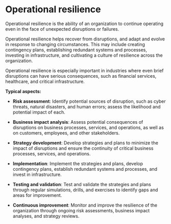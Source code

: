 # Operational resilience

Operational resilience is the ability of an organization to continue operating even in the face of unexpected disruptions or failures.

Operational resilience helps recover from disruptions, and adapt and evolve in response to changing circumstances. This may include creating contingency plans, establishing redundant systems and processes, investing in infrastructure, and cultivating a culture of resilience across the organization.

Operational resilience is especially important in industries where even brief disruptions can have serious consequences, such as financial services, healthcare, and critical infrastructure.

**Typical aspects:**

* **Risk assessment**: Identify potential sources of disruption, such as cyber threats, natural disasters, and human errors; assess the likelihood and potential impact of each.

* **Business impact analysis**: Assess potential consequences of disruptions on business processes, services, and operations, as well as on customers, employees, and other stakeholders.

* **Strategy development**: Develop strategies and plans to minimize the impact of disruptions and ensure the continuity of critical business processes, services, and operations.

* **Implementation**: Implement the strategies and plans, develop contingency plans, establish redundant systems and processes, and invest in infrastructure.

* **Testing and validation**: Test and validate the strategies and plans through regular simulations, drills, and exercises to identify gaps and areas for improvement.

* **Continuous improvement**: Monitor and improve the resilience of the organization through ongoing risk assessments, business impact analyses, and strategy reviews.
